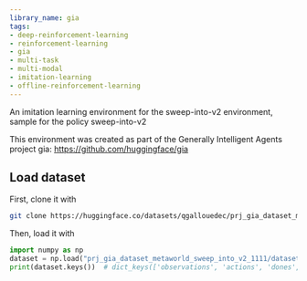 ```yaml
---
library_name: gia
tags:
- deep-reinforcement-learning
- reinforcement-learning
- gia
- multi-task
- multi-modal
- imitation-learning
- offline-reinforcement-learning
---
```


An imitation learning environment for the sweep-into-v2 environment, sample for the policy sweep-into-v2 

This environment was created as part of the Generally Intelligent Agents project gia: https://github.com/huggingface/gia 




## Load dataset

First, clone it with

```sh
git clone https://huggingface.co/datasets/qgallouedec/prj_gia_dataset_metaworld_sweep_into_v2_1111
```

Then, load it with

```python
import numpy as np
dataset = np.load("prj_gia_dataset_metaworld_sweep_into_v2_1111/dataset.npy", allow_pickle=True).item()
print(dataset.keys())  # dict_keys(['observations', 'actions', 'dones', 'rewards'])
```

    